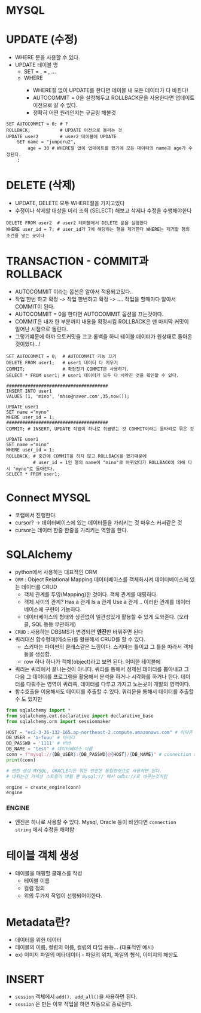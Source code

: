 # MYSQL

# UPDATE (수정)

- WHERE 문을 사용할 수 있다.
- UPDATE 테이블 명
  - SET <column1> = <value1>, <column2> = <value2>, ...
  - WHERE <condition>
    - WHERE절 없이 UPDATE를 한다면 테이블 내 모든 데이터가 다 바뀐다!
    - AUTOCOMMIT = 0을 설정해두고 ROLLBACK문을 사용한다면 업데이트 이전으로 갈 수 있다.
    - 정확히 어떤 원리인지는 구글링 해볼것

```mysql
SET AUTOCOMMIT = 0; # ?
ROLLBACK;			# UPDATE 이전으로 돌리는 것
UPDATE user2	  	# user2 테이블에 UPDATE 
	SET name = "junporu2",
		age = 30 # WHERE절 없이 업데이트를 했기에 모든 데이터의 name과 age가 수정된다.
    ;
```



# DELETE (삭제)

- UPDATE, DELETE 모두 WHERE절을 가지고있다
- 수정이나 삭제할 대상을 미리 조회 (SELECT) 해보고 삭제나 수정을 수행해야한다

```mysql
DELETE FROM user2  # user2 테이블에서 DELETE 문을 실행한다 
WHERE user_id = 7; # user_id가 7에 해당하는 행을 제거한다 WHERE는 제거할 행의 조건을 넣는 곳이다
```



# TRANSACTION - COMMIT과 ROLLBACK

- AUTOCOMMIT 이라는 옵션은 알아서 적용되고있다.
- 작업 한번 하고 확정 -> 작업 한번하고 확정 -> .... 작업을 할때마다 알아서 COMMIT이 된다.
- AUTOCOMMIT = 0을 한다면 AUTOCOMMIT 옵션을 끄는것이다. 
- COMMIT은 내가 한 부분까지 내용을 확정시킴 ROLLBACK은 맨 마지막 커밋이 일어난 시점으로 돌린다.
- 그렇기떄문에 아까 오토커밋을 끄고 롤백을 하니 테이블 데이터가 원상태로 돌아온 것이었다...!

```mysql
SET AUTOCOMMIT = 0;	 # AUTOCOMMIT 기능 끄기
DELETE FROM user1;	 # user1 데이터 다 지우기
COMMIT; 			 # 확정짓기 COMMIT문 사용하기.
SELECT * FROM user1; # user1 데이터가 모두 다 사라진 것을 확인할 수 있다.

######################################
INSERT INTO user1
VALUES (1, 'mino', 'mhso@naver.com',35,now());

UPDATE user1
SET name ="myno"
WHERE user_id = 1;
######################################
COMMIT; # INSERT, UPDATE 작업이 하나로 취급받는 것 COMMIT이라는 울타리로 묶은 것

UPDATE user1
SET name ="mino"
WHERE user_id = 1; 
ROLLBACK; # 중간에 COMMIT을 하지 않고 ROLLBACK을 했기때문에 
		  # user_id = 1인 행의 name이 "mino"로 바뀌었다가 ROLLBACK에 의해 다시 "myno"로 돌아간다.
SELECT * FROM user1;
```



# Connect MYSQL

- 코랩에서 진행한다. 
- cursor? -> 데이터베이스에 있는 데이터들을 가리키는 것 마우스 커서같은 것
- cursor는 데이터 한줄 한줄을 가리키는 역할을 한다.



# SQLAlchemy

- python에서 사용하는 대표적인 ORM
- `ORM` : Object Relational Mapping 데이터베이스를 객체화시켜 데이터베이스에 있는 데이터를 CRUD
  - 객체 관계를 투영(Mapping)한 것이다. 객체 관계를 매핑하다.
  - 객체 사이의 관계? Has a 관계 Is a 관계 Use a 관계 .. 이러한 관계를 데이터베이스에 구현이 가능하다.
  - 데이터베이스의 형태와 상관없이 일관성있게 활용할 수 있게 도와준다. (오라클, SQL 등등 무관하게)
- `CRUD` : 사용하는 DBSMS가 변경되면 **엔진**만 바꿔주면 된다
- 쿼리대신 함수형태(메소드)를 활용해서 CRUD를 할 수 있다.
  - 스키마는 파이썬의 클래스같은 느낌이다. 스키마는 틀이고 그 틀을 따라서 객체들을 생성함.
  - row 하나 하나가 객체(object)라고 보면 된다. 어떠한 테이블에
- 쿼리는 쿼리에서 끝나는것이 아니다. 쿼리를 통해서 정제된 데이터를 뽑아내고 그 다음 그 데이터를 프로그램을 활용해서 분석을 하거나 시각화를 하거나 한다. 데이터를 다뤄주는 영역이 쿼리쪽, 데이터를 다루고 가지고 노는곳이 개발의 영역이다. 
- 함수호출을 이용해서도 데이터를 추출할 수 있다. 쿼리문을 통해서 데이터를 추출할 수 도 있지만



```python
from sqlalchemy import *
from sqlalchemy.ext.declarative import declarative_base
from sqlalchemy.orm import sessionmaker

HOST = "ec2-3-36-132-165.ap-northeast-2.compute.amazonaws.com" # 아마존 ec2 호스트 주소?
DB_USER = 'a-fuuu' # 아이디
DB_PASSWD = '1111' # 비번
DB_NAME = "test" # 데이터베이스 이름
conn = f"mysql://{DB_USER}:{DB_PASSWD}@{HOST}/{DB_NAME}" # connection string 생성하기
print(conn)

# 엔진 생성 MYSQL, ORACLE이든 뭐든 엔진은 동일한것으로 사용하면 된다. 
# 바뀌는건 커넥션 스트링이 바뀔 뿐 mysql:// 에서 odbs://로 바꾸는것처럼

engine = create_engine(conn)
engine
```



### ENGINE 

- 엔진은 하나로 사용할 수 있다. Mysql, Oracle 등이 바뀐다면 `connection string` 에서 수정을 해야함



# 테이블 객체 생성

- 테이블을 매핑할 클래스를 작성
  - 테이블 이름
  - 컬럼 정의
  - 위의 두가지 작업이 선행되어야한다.



# Metadata란?

- 데이터를 위한 데이터
- 테이블의 이름, 컬럼의 이름, 컬럼의 타입 등등... (대표적인 예시)
- ex) 이미지 파일의 메타데이터 - 파일의 위치, 파일의 형식, 이미지의 해상도



# INSERT

- `session` 객체에서 `add(), add_all()`을 사용하면 된다.
- `session` 은 만든 이후 작업을 하면 자동으로 종료된다.
